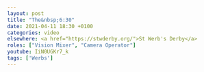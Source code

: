 ```yaml
---
layout: post
title: "The&nbsp;6:30"
date: 2021-04-11 18:30 +0100
categories: video
elsewhere: <a href="https://stwderby.org/">St Werb's Derby</a>
roles: ["Vision Mixer", "Camera Operator"]
youtube: IiN0UGKr7_k
tags: ['Werbs']
---
```

